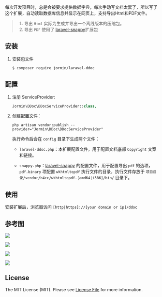 每次开发项目时，总是会被要求提供数据字典，每次手动写文档太累了，所以写了这个扩展，自动读取数据库信息并显示在网页上，支持导出Html和PDF文件。

> 1. 导出 `Html` 实际为生成并导出一个离线版本的压缩包。
> 2. 导出 `PDF` 使用了 [laravel-snappy](https://github.com/barryvdh/laravel-snappy)扩展包

## 安装

 1. 安装包文件

	``` bash
	$ composer require jormin/laravel-ddoc
	```

## 配置

1. 注册 ServiceProvider:
	
	```php
	Jormin\DDoc\DDocServiceProvider::class,
	```

2. 创建配置文件：

	```shell
	php artisan vendor:publish --provider="Jormin\DDoc\DDocServiceProvider"
	```
	
	执行命令后会在 `config` 目录下生成两个文件：
	
	- `laravel-ddoc.php`：本扩展配置文件，用于配置文档底部 `Copyright` 文案和链接。
	
	- `snappy.php`：[laravel-snappy](https://github.com/barryvdh/laravel-snappy) 的配置文件，用于配置导出 `pdf` 的选项，`pdf.binary` 项配置 `wkhtmltopdf` 执行文件的目录，执行文件存放于 `项目目录/vendor/h4cc/wkhtmltopdf-[amd64|i386]/bin/` 目录下。

## 使用

安装扩展后，浏览器访问 `[http|https]://[your domain or ip]/ddoc`

## 参考图

![](https://qiniu.blog.lerzen.com/8a066a40-161b-11e7-92cc-e978e5791021.jpg)

![](https://qiniu.blog.lerzen.com/95bb00d0-161b-11e7-a852-9fb963e13414.jpg)

![](https://qiniu.blog.lerzen.com/a2d1f730-161b-11e7-a10b-458e1139cb1a.jpg)

![](https://qiniu.blog.lerzen.com/cd6439d0-161b-11e7-83ae-01bf49de6b3e.jpg)

## License

The MIT License (MIT). Please see [License File](LICENSE.md) for more information.
